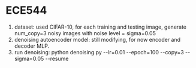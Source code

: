 # ECE544
1. dataset: used CIFAR-10, for each training and testing image, generate num_copy=3 noisy images with noise level = sigma=0.05
2. denoising autoencoder model: still modifying, for now encoder and decoder MLP.
3. run denoising: python denoising.py --lr=0.01 --epoch=100 --copy=3 --sigma=0.05 --resume
  

